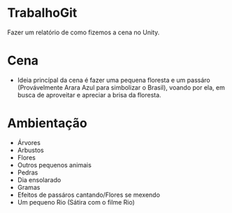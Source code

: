 # TrabalhoGit
Fazer um relatório de como fizemos a cena no Unity.


# Cena 
- Ideia princípal da cena é fazer uma pequena floresta e um passáro (Provávelmente Arara Azul para simbolizar o Brasil), voando por ela, em busca de aproveitar e apreciar a brisa da floresta.

# Ambientação
- Árvores
- Arbustos
- Flores
- Outros pequenos animais
- Pedras
- Dia ensolarado
- Gramas
- Efeitos de passáros cantando/Flores se mexendo
- Um pequeno Rio (Sátira com o filme Rio)
  
